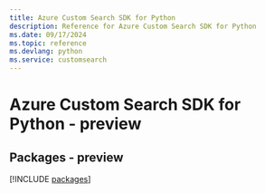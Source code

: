 ```yaml
---
title: Azure Custom Search SDK for Python
description: Reference for Azure Custom Search SDK for Python
ms.date: 09/17/2024
ms.topic: reference
ms.devlang: python
ms.service: customsearch
---
```

# Azure Custom Search SDK for Python - preview
## Packages - preview
[!INCLUDE [packages](custom-search-index.md)]